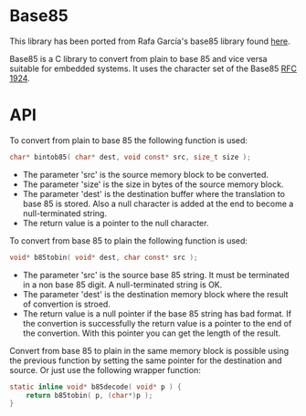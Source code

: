 # Base85
This library has been ported from Rafa García's base85 library found [here](https://github.com/rafagafe/base85).

Base85 is a C library to convert from plain to base 85 and vice versa suitable for embedded systems. It uses the character set of the Base85 [RFC 1924](https://datatracker.ietf.org/doc/html/rfc1924#section-4.2).


# API
To convert from plain to base 85 the following function is used:
```C
char* bintob85( char* dest, void const* src, size_t size );
```
* The parameter 'src' is the source memory block to be converted.
* The parameter 'size' is the size in bytes of the source memory block.
* The parameter 'dest' is the destination buffer where the translation to base 85 is stored. Also a null character is added at the end to become a null-terminated string.
* The return value is a pointer to the null character.

To convert from base 85 to plain the following function is used:
```C
void* b85tobin( void* dest, char const* src );
```
* The parameter 'src' is the source base 85 string. It must be terminated in a non base 85 digit. A null-terminated string is OK.
* The parameter 'dest' is the destination memory block where the result of convertion is stroed.
* The return value is a null pointer if the base 85 string has bad format. If the convertion is successfully the return value is a pointer to the end of the convertion. With this pointer you can get the length of the result.

Convert from base 85 to plain in the same memory block is possible using the previous function by setting the same pointer for the destination and source. Or just use the following wrapper function:
```C
static inline void* b85decode( void* p ) {
    return b85tobin( p, (char*)p );
}
```
